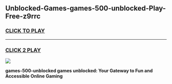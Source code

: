 
## Unblocked-Games-games-500-unblocked-Play-Free-z9rrc
<h3>
<a href="https://premium76.site?title=games-500-unblocked&ref=18A1">CLICK TO PLAY</a></h3>
<hr>

<h3>
<a href="https://premium76.site?title=games-500-unblocked&ref=18A1">CLICK 2 PLAY</a>
  
</h3>

<a href="https://premium76.site?title=games-500-unblocked&ref=18A1"><img src="https://clearcache.store/games.png"></a>


**games-500-unblocked games unblocked: Your Gateway to Fun and Accessible Online Gaming**
